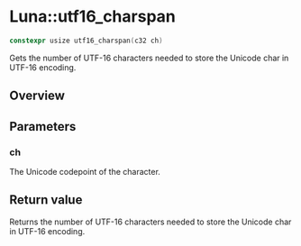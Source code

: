 # Luna::utf16_charspan

```c++
constexpr usize utf16_charspan(c32 ch)
```

Gets the number of UTF-16 characters needed to store the Unicode char in UTF-16 encoding. 

## Overview


## Parameters
### ch
The Unicode codepoint of the character. 

## Return value
Returns the number of UTF-16 characters needed to store the Unicode char in UTF-16 encoding. 

